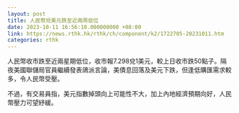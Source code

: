 ```yaml
---
layout: post
title: 人民幣兌美元跌至近兩周低位
date: 2023-10-11 16:56:10.000000000 +08:00
link: https://news.rthk.hk/rthk/ch/component/k2/1722705-20231011.htm
categories: rthk
---
```


人民幣收市跌至近兩星期低位，收市報7.298兌1美元，較上日收市跌50點子。隔夜美國聯儲局官員繼續發表鴿派言論，美債息回落及美元下跌，但逢低購匯需求較多，令人民幣受壓。

不過，有交易員指，美元指數掉頭向上可能性不大，加上內地經濟預期向好，人民幣壓力可望紓緩。
